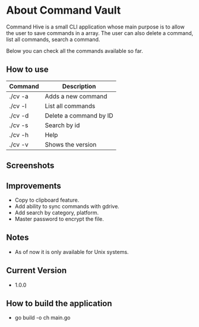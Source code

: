 # About Command Vault

Command Hive is a small CLI application whose main purpose is to allow the user to save commands in a array. The user can also delete a command, list all commands, search a command.

Below you can check all the commands available so far.

## How to use

| Command | Description            |
| ------- | ---------------------- |
| ./cv -a | Adds a new command     |
| ./cv -l | List all commands      |
| ./cv -d | Delete a command by ID |
| ./cv -s | Search by id           |
| ./cv -h | Help                   |
| ./cv -v | Shows the version      |

## Screenshots

<!-- ![image](https://user-images.githubusercontent.com/27534241/183315162-e8027a6c-e7f8-43b0-bffb-5c51d53b0d8e.png) -->

## Improvements

- Copy to clipboard feature.
- Add ability to sync commands with gdrive.
- Add search by category, platform.
- Master password to encrypt the file.

## Notes

- As of now it is only available for Unix systems.

## Current Version

- 1.0.0

## How to build the application

- go build -o ch main.go
